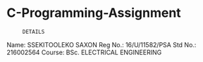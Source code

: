 # C-Programming-Assignment

         DETAILS
Name: SSEKITOOLEKO SAXON
Reg No.: 16/U/11582/PSA
Std No.: 216002564
Course: BSc. ELECTRICAL ENGINEERING
